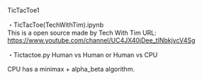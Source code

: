 TicTacToe1

・TicTacToe(TechWithTim).ipynb  
This is a open source made by Tech With Tim
URL:
https://www.youtube.com/channel/UC4JX40jDee_tINbkjycV4Sg

・Tictactoe.py
Human vs Human or Human vs CPU

CPU has a minimax + alpha_beta algorithm.

